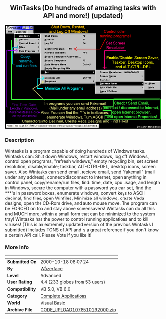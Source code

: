 ﻿<div align="center">

## WinTasks \(Do hundreds of amazing tasks with API and more\!\) \(updated\)

<img src="PIC200010181842486348.gif">
</div>

### Description

Wintasks is a program capable of doing hundreds of Windows tasks. Wintasks can: Shut down Windows, restart windows, log off Windows, control open programs, "refresh windows," empty recycling bin, set screen resolution, disable/enable; taskbar, ALT-CTRL-DEL, desktop icons, screen saver. Also Wintasks can send email, recieve email, send "fakemail" (mail under any address), connect/disconnect to internet, open anything in control panel, copy/rename/run files, find: time, date, cpu usage, and length in Windows, secure the computer with a password you can set, find the ***'s in password boxes, enumerate windows, convert keys to ASCII decimal, find files, open Winfiles, Minimize all windows, create Veda designs, open the CD-Rom drive, and auto mouse move. The program can be FORCED on top and stay above screensavers! Wintasks can do all this and MUCH more, within a small form that can be minimized to the system tray! Wintasks has the power to control running applications and to kill viruses! (This is an extremely updated version of the previous Wintasks I submitted) Includes TONS of API and is a great reference if you don't know a certain API calI. Please Vote if you like it!
 
### More Info
 


<span>             |<span>
---                |---
**Submitted On**   |2000-10-18 08:07:24
**By**             |[Wåzerface](https://github.com/Planet-Source-Code/PSCIndex/blob/master/ByAuthor/w-zerface.md)
**Level**          |Advanced
**User Rating**    |4.4 (233 globes from 53 users)
**Compatibility**  |VB 5\.0, VB 6\.0
**Category**       |[Complete Applications](https://github.com/Planet-Source-Code/PSCIndex/blob/master/ByCategory/complete-applications__1-27.md)
**World**          |[Visual Basic](https://github.com/Planet-Source-Code/PSCIndex/blob/master/ByWorld/visual-basic.md)
**Archive File**   |[CODE\_UPLOAD1078510192000\.zip](https://github.com/Planet-Source-Code/w-zerface-wintasks-do-hundreds-of-amazing-tasks-with-api-and-more-updated__1-12134/archive/master.zip)








